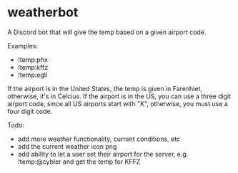 # weatherbot
A Discord bot that will give the temp based on a given airport code.

Examples:
* !temp:phx
* !temp:kffz
* !temp:egll

If the airport is in the United States, the temp is given in Farenhiet, otherwise, it's in Celcius.
If the airport is in the US, you can use a three digit airport code, since all US airports start with "K", otherwise, you must use a four digit code.

Todo:
* add more weather functionality, current conditions, etc
* add the current weather icon png
* add ability to let a user set their airport for the server, e.g. !temp:@cybler and get the temp for KFFZ
